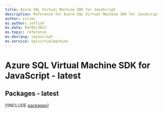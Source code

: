 ```yaml
---
title: Azure SQL Virtual Machine SDK for JavaScript
description: Reference for Azure SQL Virtual Machine SDK for JavaScript
author: xirzec
ms.author: jeffish
ms.data: 04/05/2023
ms.topic: reference
ms.devlang: javascript
ms.service: sqlvirtualmachine
---
```

# Azure SQL Virtual Machine SDK for JavaScript - latest
## Packages - latest
[!INCLUDE [packages](sql-virtual-machine-index.md)]